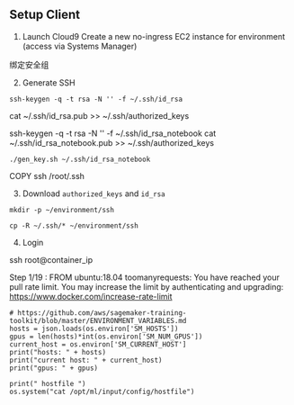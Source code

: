 
## Setup Client

1. Launch Cloud9
Create a new no-ingress EC2 instance for environment (access via Systems Manager)

绑定安全组

2. Generate SSH

```shell
ssh-keygen -q -t rsa -N '' -f ~/.ssh/id_rsa
```

cat ~/.ssh/id_rsa.pub >> ~/.ssh/authorized_keys


ssh-keygen -q -t rsa -N '' -f ~/.ssh/id_rsa_notebook
cat ~/.ssh/id_rsa_notebook.pub >> ~/.ssh/authorized_keys


```shell
./gen_key.sh ~/.ssh/id_rsa_notebook
```

COPY ssh /root/.ssh


3. Download `authorized_keys` and `id_rsa`

```shell
mkdir -p ~/environment/ssh

cp -R ~/.ssh/* ~/environment/ssh
``` 


4. Login

ssh root@container_ip


Step 1/19 : FROM ubuntu:18.04
toomanyrequests: You have reached your pull rate limit. You may increase the limit by authenticating and upgrading: https://www.docker.com/increase-rate-limit


    # https://github.com/aws/sagemaker-training-toolkit/blob/master/ENVIRONMENT_VARIABLES.md
    hosts = json.loads(os.environ['SM_HOSTS'])
    gpus = len(hosts)*int(os.environ['SM_NUM_GPUS'])
    current_host = os.environ['SM_CURRENT_HOST']
    print("hosts: " + hosts)
    print("current host: " + current_host)
    print("gpus: " + gpus)

    print(" hostfile ")    
    os.system("cat /opt/ml/input/config/hostfile")
